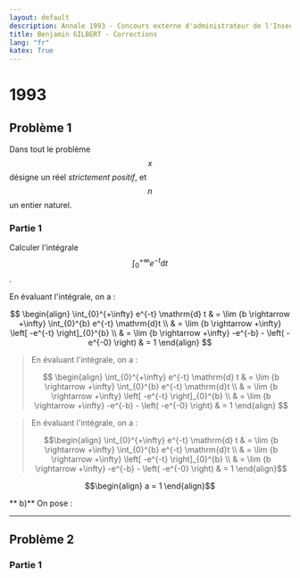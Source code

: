 ```yaml
---
layout: default
description: Annale 1993 - Concours externe d'administrateur de l'Insee
title: Benjamin GILBERT - Corrections
lang: "fr"
katex: True
---
```


# 1993

## Problème 1

Dans tout le problème $$x$$ désigne un réel _strictement positif_, et $$n$$ un entier naturel.

### Partie 1

Calculer l'intégrale $$\int_{0}^{+\infty} e^{-t} \mathrm{d}t$$. 

<p>
En évaluant l'intégrale, on a :

$$
\begin{align}
    \int_{0}^{+\infty} e^{-t} \mathrm{d} t & = \lim {b \rightarrow +\infty} \int_{0}^{b} e^{-t} \mathrm{d}t \\
    & = \lim {b \rightarrow +\infty} \left[ -e^{-t} \right]_{0}^{b} \\
    & = \lim {b \rightarrow +\infty} -e^{-b} - \left( -e^{-0} \right)
    & = 1
\end{align}
$$

</p>

<blockquote>
En évaluant l'intégrale, on a :

$$
\begin{align}
    \int_{0}^{+\infty} e^{-t} \mathrm{d} t & = \lim {b \rightarrow +\infty} \int_{0}^{b} e^{-t} \mathrm{d}t \\
    & = \lim {b \rightarrow +\infty} \left[ -e^{-t} \right]_{0}^{b} \\
    & = \lim {b \rightarrow +\infty} -e^{-b} - \left( -e^{-0} \right)
    & = 1
\end{align}
$$

</blockquote>

<blockquote>
En évaluant l'intégrale, on a :

```math
\begin{align}
    \int_{0}^{+\infty} e^{-t} \mathrm{d} t & = \lim {b \rightarrow +\infty} \int_{0}^{b} e^{-t} \mathrm{d}t \\
    & = \lim {b \rightarrow +\infty} \left[ -e^{-t} \right]_{0}^{b} \\
    & = \lim {b \rightarrow +\infty} -e^{-b} - \left( -e^{-0} \right)
    & = 1
\end{align}
```
</blockquote>

$$\begin{align}
    a = 1
\end{align}$$

**   b)** On pose :



---

## Problème 2

### Partie 1
